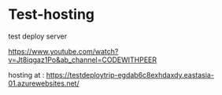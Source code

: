 # Test-hosting
test deploy server


https://www.youtube.com/watch?v=Jt8iqgaz1Po&ab_channel=CODEWITHPEER

hosting at : https://testdeploytrip-egdab6c8exhdaxdy.eastasia-01.azurewebsites.net/
